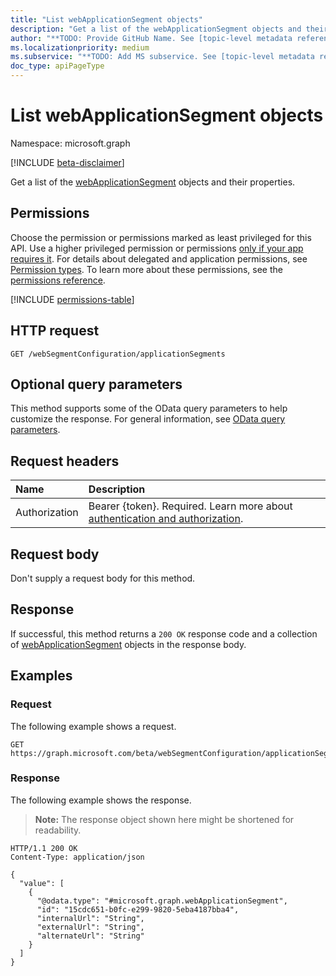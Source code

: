 ```yaml
---
title: "List webApplicationSegment objects"
description: "Get a list of the webApplicationSegment objects and their properties."
author: "**TODO: Provide GitHub Name. See [topic-level metadata reference](https://aka.ms/msgo?pagePath=Document-APIs/Guidelines/Metadata)**"
ms.localizationpriority: medium
ms.subservice: "**TODO: Add MS subservice. See [topic-level metadata reference](https://aka.ms/msgo?pagePath=Document-APIs/Guidelines/Metadata)**"
doc_type: apiPageType
---
```


# List webApplicationSegment objects

Namespace: microsoft.graph

[!INCLUDE [beta-disclaimer](../../includes/beta-disclaimer.md)]

Get a list of the [webApplicationSegment](../resources/webapplicationsegment.md) objects and their properties.

## Permissions

Choose the permission or permissions marked as least privileged for this API. Use a higher privileged permission or permissions [only if your app requires it](/graph/permissions-overview#best-practices-for-using-microsoft-graph-permissions). For details about delegated and application permissions, see [Permission types](/graph/permissions-overview#permission-types). To learn more about these permissions, see the [permissions reference](/graph/permissions-reference).

<!-- {
  "blockType": "permissions",
  "name": "websegmentconfiguration-list-applicationsegments-permissions"
}
-->
[!INCLUDE [permissions-table](../includes/permissions/websegmentconfiguration-list-applicationsegments-permissions.md)]

## HTTP request

<!-- {
  "blockType": "ignored"
}
-->
``` http
GET /webSegmentConfiguration/applicationSegments
```

## Optional query parameters

This method supports some of the OData query parameters to help customize the response. For general information, see [OData query parameters](/graph/query-parameters).

## Request headers

|Name|Description|
|:---|:---|
|Authorization|Bearer {token}. Required. Learn more about [authentication and authorization](/graph/auth/auth-concepts).|

## Request body

Don't supply a request body for this method.

## Response

If successful, this method returns a `200 OK` response code and a collection of [webApplicationSegment](../resources/webapplicationsegment.md) objects in the response body.

## Examples

### Request

The following example shows a request.
<!-- {
  "blockType": "request",
  "name": "list_webapplicationsegment"
}
-->
``` http
GET https://graph.microsoft.com/beta/webSegmentConfiguration/applicationSegments
```


### Response

The following example shows the response.
>**Note:** The response object shown here might be shortened for readability.
<!-- {
  "blockType": "response",
  "truncated": true,
  "@odata.type": "Collection(microsoft.graph.webApplicationSegment)"
}
-->
``` http
HTTP/1.1 200 OK
Content-Type: application/json

{
  "value": [
    {
      "@odata.type": "#microsoft.graph.webApplicationSegment",
      "id": "15cdc651-b0fc-e299-9820-5eba4187bba4",
      "internalUrl": "String",
      "externalUrl": "String",
      "alternateUrl": "String"
    }
  ]
}
```

